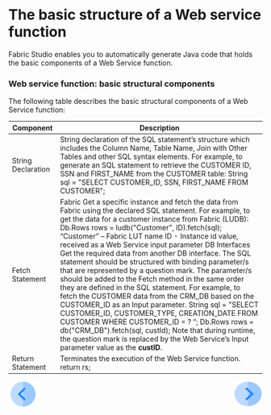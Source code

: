 # The basic structure of a Web service function

Fabric Studio enables you to automatically generate Java code that holds the basic components of a Web Service function. 

### Web service function: basic structural components 

The following table describes the basic structural components of a Web Service function:

| Component          | Description                                                  |
| ------------------ | ------------------------------------------------------------ |
| String Declaration | String declaration of the SQL  statement’s structure which includes the Column Name, Table Name, Join with  Other Tables and other SQL syntax elements.   For example, to generate an SQL  statement to retrieve the CUSTOMER ID, SSN and FIRST_NAME from the CUSTOMER  table:  String sql = "SELECT CUSTOMER_ID, SSN,  FIRST_NAME FROM CUSTOMER"; |
| Fetch Statement    | Fabric    Get a specific instance and fetch the  data from Fabric using the declared SQL statement.   For example, to get the data for a customer  instance from Fabric (LUDB):  Db.Rows rows = ludb("Customer",  ID).fetch(sql);      “Customer” – Fabric LUT name   ID  - Instance id value, received as a Web Service input parameter  DB Interfaces   Get the required data from another DB  interface. The SQL statement should be structured with binding parameter/s that  are represented by a question mark. The parameter/s should be added to the Fetch method  in the same order they are defined in the SQL statement.   For example, to fetch the CUSTOMER  data from the CRM_DB based on the CUSTOMER_ID as an Input parameter.  String sql = "SELECT CUSTOMER_ID,  CUSTOMER_TYPE, CREATION_DATE FROM CUSTOMER WHERE CUSTOMER_ID = ? “;  Db.Rows rows =  db("CRM_DB").fetch(sql, custId);  Note that during runtime, the question  mark is replaced by the Web Service’s Input parameter value as the **custID**. |
| Return Statement   | Terminates the execution of the Web  Service  function.     return rs; |

[![Previous](/articles/images/Previous.png)](/articles/15_web_services/03_create_a_web_service.md)[<img align="right" width="60" height="54" src="/articles/images/Next.png">](/articles/15_web_services/05_edit_web_service_code.md)

